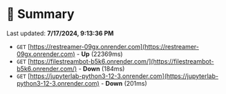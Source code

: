 # 📖 Summary
Last updated: **7/17/2024, 9:13:36 PM**

- `GET` [https://restreamer-09gx.onrender.com](https://restreamer-09gx.onrender.com) - **Up** (22369ms)
- `GET` [https://filestreambot-b5k6.onrender.com/](https://filestreambot-b5k6.onrender.com/) - **Down** (184ms)
- `GET` [https://jupyterlab-python3-12-3.onrender.com](https://jupyterlab-python3-12-3.onrender.com) - **Down** (201ms)

